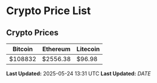 # Crypto Price List

## Crypto Prices
| Bitcoin | Ethereum | Litecoin |
| ------- | -------- | -------- |
| $108832 | $2556.38 | $96.98 |
**Last Updated:** 2025-05-24 13:31 UTC
**Last Updated:** $DATE$
